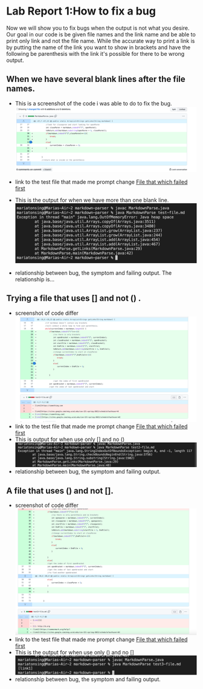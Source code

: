# Lab Report 1:How to fix a bug
Now we will show you to fix bugs when the output is 
not what you desire. 
Our goal in our code is be given file names and the link name and be able to print only link and not the file name. While the accurate way to print a link is by putting the name of the link you want to show in brackets and have the following be parenthesis with the link it's possible for there to be wrong output.

## When we have several blank lines after the file names.
* This is a screenshot of the code i was able to do to fix the bug.
![Image](image1.png)
* link to the test file that made me prompt change
[File that which failed first](https://github.com/mtonsing/markdown-parser/blob/main/test-file.md)
* This is the output for when we have more than one blank line.
![Image](erorrforseverallines.png)

* relationship between bug, the symptom and failing output.
The relationship is... 
## Trying a file that uses [] and not () .
* screenshot of code differ
![Image](newimage3.png)
* link to the test file that made me prompt change
[File that which failed first](https://github.com/mtonsing/markdown-parser/blob/main/test2-file.md)
* This is output for when use only [] and no ()
![Image](Error2.png)
* relationship between bug, the symptom and failing output. 
## A file that uses () and not [].
* screenshot of code differ
![Image](fixederror3.png)
* link to the test file that made me prompt change
[File that which failed first](https://github.com/mtonsing/markdown-parser/blob/main/test3-file.md)
* This is the output for when use only () and no []
![Image](error3.png)
* relationship between bug, the symptom and failing output. 

